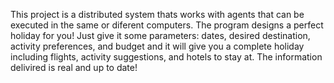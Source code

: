 This project is a distributed system thats works with agents that can be executed in the same or diferent computers. The program designs a perfect holiday for you! Just give it some parameters: dates, desired destination, activity preferences, and budget and it will give you a complete holiday including flights, activity suggestions, and hotels to stay at. The information delivired is real and up to date!

